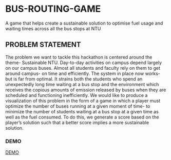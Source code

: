 # BUS-ROUTING-GAME
A game that helps create a sustainable solution to optimise fuel usage and waiting times across all the bus stops at NTU

## PROBLEM STATEMENT
The problem we want to tackle this hackathon is centered around the theme- Sustainable NTU. Day-to-day activities on campus depend largely on our campus buses.
Almost all students and faculty rely on them to get around campus- on time and efficiently. The system in place now works- but is far from optimal. It strains both the students who spend an unexpectedly long time waiting at a bus stop and the environment which receives the copious amounts of emission released by buses when they are scheduled and functioning inefficiently. 
We would like to produce a visualization of this problem in the form of a game in which a player must optimize the number of buses running at a given moment of time-  to minimize the number of students waiting at a bus stop at a given time as well as the fuel consumed. To do this, we generate a score based on the player’s solution such that a better score implies a more sustainable solution.

### DEMO
[DEMO](https://www.youtube.com/watch?v=WaglcJQf6GI)